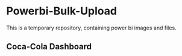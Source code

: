 # Powerbi-Bulk-Upload
This is a temporary repository, containing power bi images and files.

## Coca-Cola Dashboard

